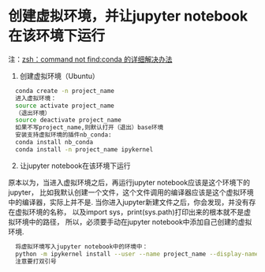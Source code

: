 # 创建虚拟环境，并让jupyter notebook在该环境下运行
注：[zsh：command not find:conda 的详细解决办法](https://www.jianshu.com/p/13f5d20e61f8)
1. 创建虚拟环境（Ubuntu）
```zsh
  conda create -n project_name
  进入虚拟环境：
  source activate project_name
  （退出环境）
  source deactivate project_name
  如果不写project_name,则默认打开（退出）base环境
  安装支持虚拟环境的插件nb_conda:
  conda install nb_conda
  conda install -n project_name ipykernel
```
2. 让jupyter notebook在该环境下运行

原本以为，当进入虚拟环境之后，再运行jupyter notebook应该是这个环境下的jupyter，
比如我默认创建一个文件，这个文件调用的编译器应该是这个虚拟环境中的编译器，实际上并不是.
当你进入jupyter新建文件之后，你会发现，并没有存在虚拟环境的名称，
以及import sys，print(sys.path)打印出来的根本就不是虚拟环境中的路径，
所以，必须要手动在jupyter notebook中添加自己创建的虚拟环境.

```zsh
  将虚拟环境写入jupyter notebook中的环境中：
  python -m ipykernel install --user --name project_name --display-name "project_name"
  注意要打双引号
```
